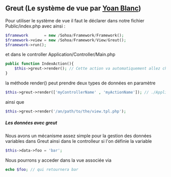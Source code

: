 Greut (Le système de vue par [Yoan Blanc](https://github.com/greut/template))
-----

Pour utiliser le système de vue il faut le déclarer dans notre fichier Public/index.php
avec ainsi :
```PHP
$framework       = new /Sohoa/Framework/Framework();
$framework->view = new /Sohoa/Framework/View/Greut();
$framework->run();
```

et dans le controller Application/Controller/Main.php
```PHP
public function IndexAction(){
    $this->greut->render(); // Cette action va automatiquement allez chercher la vue ./Application/View/Main/Index.tpl.php
}
```

la méthode render() peut prendre deux types de données en paramètre
```PHP
$this->greut->render(['myControllerName' , 'myActionName']); // ./Application/View/myControllerName/myActionName.tpl.php
```
ainsi que
```PHP
$this->greut->render('/an/path/to/the/view.tpl.php');
```

##### Les données avec greut

Nous avons un mécanisme assez simple pour la gestion des données variables dans Greut ainsi dans le controlleur si l'on définie la variable
```PHP
$this->data->foo = 'bar';
```

Nous pourrons y acceder dans la vue associée via
```PHP
echo $foo; // qui retournera bar
```